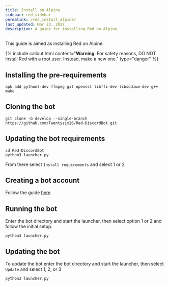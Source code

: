 ```yaml
---
title: Install on Alpine
sidebar: red_sidebar
permalink: /red_install_alpine/
last_updated: Mar 23, 2017
description: A guide for installing Red on Alpine.
---
```


This guide is aimed as installing Red on Alpine.

{% include callout.html content="**Warning**: For safety reasons, DO NOT install Red with a root user. Instead, make a new one." type="danger" %}

## Installing the pre-requirements

```
apk add python3-dev ffmpeg git openssl libffi-dev libsodium-dev g++ make
```

## Cloning the bot

```
git clone -b develop --single-branch https://github.com/Twentysix26/Red-DiscordBot.git
```

## Updating the bot requirements

```
cd Red-DiscordBot
python3 launcher.py
```
From there select ``Install requirements`` and select 1 or 2

## Creating a bot account

Follow the guide [here](/Red-Docs/red_guide_bot_accounts/#creating-a-new-bot-account)

## Running the bot

Enter the bot directory and start the launcher, then select option 1 or 2 and follow the initial setup.
```
python3 launcher.py
```

## Updating the bot

To update the bot enter the bot directory and start the launcher,  then select ``Update`` and select 1, 2, or 3
```
python3 launcher.py
```